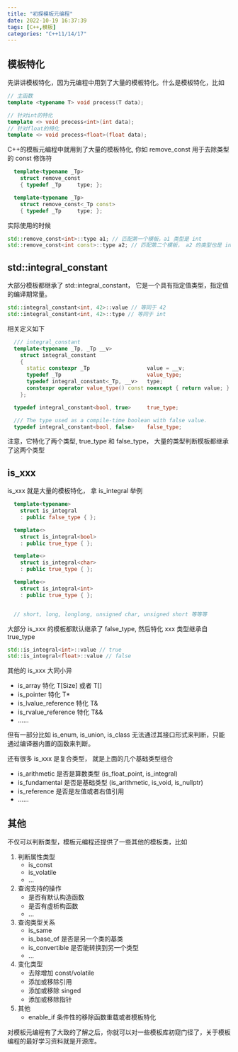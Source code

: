 ```yaml
---
title: "初探模板元编程"
date: 2022-10-19 16:37:39
tags: [C++,模板]
categories: "C++11/14/17"
---
```


## 模板特化

先讲讲模板特化，因为元编程中用到了大量的模板特化。什么是模板特化，比如

```cpp
// 主函数
template <typename T> void process(T data);

// 针对int的特化
template <> void process<int>(int data);
// 针对float的特化
template <> void process<float>(float data);
```

C++的模板元编程中就用到了大量的模板特化, 你如 remove_const 用于去除类型的 const 修饰符

```cpp
  template<typename _Tp>
    struct remove_const
    { typedef _Tp     type; };

  template<typename _Tp>
    struct remove_const<_Tp const>
    { typedef _Tp     type; };
```

实际使用的时候

```cpp
std::remove_const<int>::type a1; // 匹配第一个模板，a1 类型是 int 
std::remove_const<int const>::type a2; // 匹配第二个模板， a2 的类型也是 int
```


## std::integral_constant

大部分模板都继承了 std::integral_constant， 它是一个具有指定值类型，指定值的编译期常量。


```cpp
std::integral_constant<int, 42>::value // 等同于 42
std::integral_constant<int, 42>::type // 等同于 int
```

相关定义如下

```cpp
  /// integral_constant
  template<typename _Tp, _Tp __v>
    struct integral_constant
    {
      static constexpr _Tp                  value = __v;
      typedef _Tp                           value_type;
      typedef integral_constant<_Tp, __v>   type;
      constexpr operator value_type() const noexcept { return value; }
    };

  typedef integral_constant<bool, true>     true_type;

  /// The type used as a compile-time boolean with false value.
  typedef integral_constant<bool, false>    false_type;
```

注意，它特化了两个类型, true_type 和 false_type， 大量的类型判断模板都继承了这两个类型

## is_xxx 

is_xxx 就是大量的模板特化， 拿 is_integral 举例

```cpp
  template<typename>
    struct is_integral
    : public false_type { };

  template<>
    struct is_integral<bool>
    : public true_type { };

  template<>
    struct is_integral<char>
    : public true_type { };

  template<>
    struct is_integral<int>
    : public true_type { };


  // short, long, longlong, unsigned char, unsigned short 等等等
```

大部分 is_xxx 的模板都默认继承了 false_type, 然后特化 xxx 类型继承自 true_type

```cpp
std::is_integral<int>::value // true
std::is_integral<float>::value // false
```

其他的 is_xxx 大同小异

- is_array 特化 T[Size] 或者 T[] 
- is_pointer 特化 T*
- is_lvalue_reference 特化 T&
- is_rvalue_reference 特化 T&&
- ......

但有一部分比如 is_enum, is_union, is_class 无法通过其接口形式来判断，只能通过编译器内置的函数来判断。

还有很多 is_xxx 是复合类型， 就是上面的几个基础类型组合
- is_arithmetic 是否是算数类型 (is_float_point, is_integral)
- is_fundamental 是否是基础类型 (is_arithmetic, is_void, is_nullptr)
- is_reference 是否是左值或者右值引用
- ......

## 其他

不仅可以判断类型，模板元编程还提供了一些其他的模板类，比如
1. 判断属性类型
   - is_const
   - is_volatile
   - ...
2. 查询支持的操作
   - 是否有默认构造函数
   - 是否有虚析构函数
   - ...
3. 查询类型关系
   - is_same
   - is_base_of 是否是另一个类的基类
   - is_convertible 是否能转换到另一个类型
   - ...
4. 变化类型
   - 去除增加 const/volatile
   - 添加或移除引用
   - 添加或移除 singed
   - 添加或移除指针
5. 其他
   - enable_if 条件性的移除函数重载或者模板特化
  
对模板元编程有了大致的了解之后，你就可以对一些模板库初窥门径了，关于模板编程的最好学习资料就是开源库。